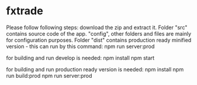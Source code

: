 # fxtrade
Please follow following steps:
  download the zip and extract it.
Folder "src" contains source code of the app. "config", other folders and files are mainly for configuration purposes.
Folder "dist" contains production ready minified version - this can run by this command:
  npm run server:prod

for building and run develop is needed:
  npm install
  npm start
  
for building and run production ready version is needed:
  npm install
  npm run build:prod
  npm run server:prod
  
